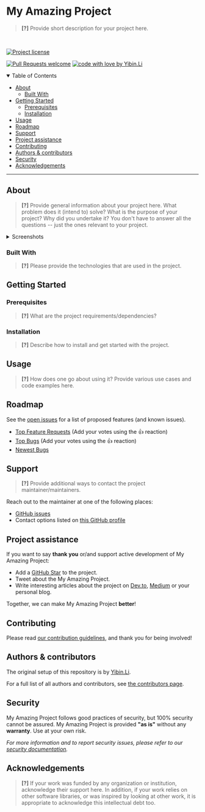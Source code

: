 # My Amazing Project

> **[?]** 
> Provide short description for your project here.

<br />

[![Project license](https://img.shields.io/github/license/Yibin.Li/my-amazing-project.svg?style=flat-square)](LICENSE)

[![Pull Requests welcome](https://img.shields.io/badge/PRs-welcome-ff69b4.svg?style=flat-square)](https://github.com/Yibin.Li/my-amazing-project/issues?q=is%3Aissue+is%3Aopen+label%3A%22help+wanted%22)
[![code with love by Yibin.Li](https://img.shields.io/badge/%3C%2F%3E%20with%20%E2%99%A5%20by-Yibin.Li-ff1414.svg?style=flat-square)](https://github.com/Yibin.Li)



<details open="open">
<summary>Table of Contents</summary>

- [About](#about)
  - [Built With](#built-with)
- [Getting Started](#getting-started)
  - [Prerequisites](#prerequisites)
  - [Installation](#installation)
- [Usage](#usage)
- [Roadmap](#roadmap)
- [Support](#support)
- [Project assistance](#project-assistance)
- [Contributing](#contributing)
- [Authors & contributors](#authors--contributors)
- [Security](#security)
- [Acknowledgements](#acknowledgements)

</details>

---

## About

> **[?]**
> Provide general information about your project here.
> What problem does it (intend to) solve?
> What is the purpose of your project?
> Why did you undertake it?
> You don't have to answer all the questions -- just the ones relevant to your project.

<details>
<summary>Screenshots</summary>
<br>

> **[?]**
> Please provide your screenshots here.

|                               Home Page                               |                               Login Page                               |
| :-------------------------------------------------------------------: | :--------------------------------------------------------------------: |
| <img src="docs/images/screenshot.png" title="Home Page" width="100%"> | <img src="docs/images/screenshot.png" title="Login Page" width="100%"> |

</details>

### Built With

> **[?]**
> Please provide the technologies that are used in the project.

## Getting Started

### Prerequisites

> **[?]**
> What are the project requirements/dependencies?

### Installation

> **[?]**
> Describe how to install and get started with the project.

## Usage

> **[?]**
> How does one go about using it?
> Provide various use cases and code examples here.

## Roadmap

See the [open issues](https://github.com/Yibin.Li/my-amazing-project/issues) for a list of proposed features (and known issues).

- [Top Feature Requests](https://github.com/Yibin.Li/my-amazing-project/issues?q=label%3Aenhancement+is%3Aopen+sort%3Areactions-%2B1-desc) (Add your votes using the 👍 reaction)
- [Top Bugs](https://github.com/Yibin.Li/my-amazing-project/issues?q=is%3Aissue+is%3Aopen+label%3Abug+sort%3Areactions-%2B1-desc) (Add your votes using the 👍 reaction)
- [Newest Bugs](https://github.com/Yibin.Li/my-amazing-project/issues?q=is%3Aopen+is%3Aissue+label%3Abug)

## Support

> **[?]**
> Provide additional ways to contact the project maintainer/maintainers.

Reach out to the maintainer at one of the following places:

- [GitHub issues](https://github.com/Yibin.Li/my-amazing-project/issues/new?assignees=&labels=question&template=04_SUPPORT_QUESTION.md&title=support%3A+)
- Contact options listed on [this GitHub profile](https://github.com/Yibin.Li)

## Project assistance

If you want to say **thank you** or/and support active development of My Amazing Project:

- Add a [GitHub Star](https://github.com/Yibin.Li/my-amazing-project) to the project.
- Tweet about the My Amazing Project.
- Write interesting articles about the project on [Dev.to](https://dev.to/), [Medium](https://medium.com/) or your personal blog.

Together, we can make My Amazing Project **better**!

## Contributing



Please read [our contribution guidelines](docs/CONTRIBUTING.md), and thank you for being involved!

## Authors & contributors

The original setup of this repository is by [Yibin.Li](https://github.com/Yibin.Li).

For a full list of all authors and contributors, see [the contributors page](https://github.com/Yibin.Li/my-amazing-project/contributors).

## Security

My Amazing Project follows good practices of security, but 100% security cannot be assured.
My Amazing Project is provided **"as is"** without any **warranty**. Use at your own risk.

_For more information and to report security issues, please refer to our [security documentation](docs/SECURITY.md)._


## Acknowledgements

> **[?]**
> If your work was funded by any organization or institution, acknowledge their support here.
> In addition, if your work relies on other software libraries, or was inspired by looking at other work, it is appropriate to acknowledge this intellectual debt too.
